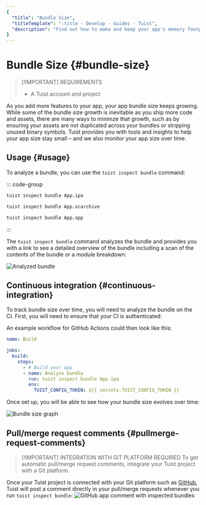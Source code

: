 ```yaml
---
{
  "title": "Bundle Size",
  "titleTemplate": ":title · Develop · Guides · Tuist",
  "description": "Find out how to make and keep your app's memory footprint as small as possible."
}
---
```

# Bundle Size {#bundle-size}

> [!IMPORTANT] REQUIREMENTS
>
> - A <LocalizedLink href="/server/introduction/accounts-and-projects">Tuist account and project</LocalizedLink>

As you add more features to your app, your app bundle size keeps growing. While some of the bundle size growth is inevitable as you ship more code and assets, there are many ways to minimze that growth, such as by ensuring your assets are not duplicated across your bundles or stripping unused binary symbols. Tuist provides you with tools and insights to help your app size stay small – and we also monitor your app size over time.

## Usage {#usage}

To analyze a bundle, you can use the `tuist inspect bundle` command:

::: code-group

```bash [Analyze an .ipa]
tuist inspect bundle App.ipa
```

```bash [Analyze an .xcarchive]
tuist inspect bundle App.xcarchive
```

```bash [Analyze an app bundle]
tuist inspect bundle App.app
```

:::

The `tuist inspect bundle` command analyzes the bundle and provides you with a link to see a detailed overview of the bundle including a scan of the contents of the bundle or a module breakdown:

![Analyzed bundle](/images/guides/features/bundle-size/analyzed-bundle.png)

## Continuous integration {#continuous-integration}

To track bundle size over time, you will need to analyze the bundle on the CI. First, you will need to ensure that your CI is <LocalizedLink href="/guides/automate/continuous-integration#authentication">authenticated</LocalizedLink>:

An example workflow for GitHub Actions could then look like this:

```yaml
name: Build

jobs:
  build:
    steps:
      - # Build your app
      - name: Analyze bundle
        run: tuist inspect bundle App.ipa
        env:
          TUIST_CONFIG_TOKEN: ${{ secrets.TUIST_CONFIG_TOKEN }}
```

Once set up, you will be able to see how your bundle size evolves over time:

![Bundle size graph](/images/guides/features/bundle-size/bundle-size-graph.png)

## Pull/merge request comments {#pullmerge-request-comments}

> [!IMPORTANT] INTEGRATION WITH GIT PLATFORM REQUIRED
> To get automatic pull/merge request comments, integrate your <LocalizedLink href="/server/introduction/accounts-and-projects">Tuist project</LocalizedLink> with a <LocalizedLink href="/server/introduction/integrations#git-platforms">Git platform</LocalizedLink>.

Once your Tuist project is connected with your Git platform such as [GitHub](https://github.com), Tuist will post a comment directly in your pull/merge requests whenever you run `tuist inspect bundle`:
![GitHub app comment with inspected bundles](/images/guides/features/bundle-size/github-app-with-bundles.png)
